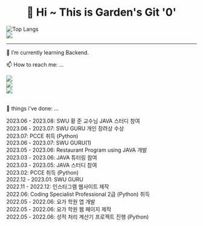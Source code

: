<div align=center><h1>👋 Hi ~ This is Garden's Git   '0' </h1></div>

![Top Langs](https://github-readme-stats.vercel.app/api/top-langs/?username=zwei1garden)
<br>
<a href="https://hits.seeyoufarm.com"><img src="https://hits.seeyoufarm.com/api/count/incr/badge.svg?url=https%3A%2F%2Fgithub.com%2Fzwei1garden&count_bg=%2300CAFA&title_bg=%23A2A2A2&icon=fandom.svg&icon_color=%2300CAFA&title=hits&edge_flat=true"/></a>

<hr>
 <p>🌱 I’m currently learning Backend.</p>
 <p>📫 How to reach me: ...</p> 
<a href="https://blog.naver.com/twogardening" target="_blank"><img src="https://img.shields.io/badge/-BLOG-2DB400?style=flat-square&logo=#03C75A&logoColor=white"/></a>
<br>
<a href="mailto:dlwjddnjs081723@gmail.com"><img src="https://img.shields.io/badge/Gmail-EA4335?style=flat-square&logo=Gmail&logoColor=black"/></a>
<br>
<a href="https://www.linkedin.com/in/jeong-won-lee-835b2b281/" target="_blank"><img src="https://img.shields.io/badge/-Linked in-0A66C2?style=flat-square&logo=#0A66C2&logoColor=white"/></a>
<br>
<br>
<p>🔭 things i've done: ...</p>

2023.06 - 2023.08: SWU 황 준 교수님 JAVA 스터디 참여
<br>
2023.06 - 2023.07: SWU GURU 개인 장려상 수상
<br>
2023.07: PCCE 취득 (Python)
<br>
2023.06 - 2023.07: SWU GURU(1)
<br>
2023.05 - 2023.06: Restaurant Program using JAVA 개발
<br>
2023.03 - 2023.06: JAVA 튜터링 참여
<br>
2023.03 - 2023.05: JAVA 스터디 참여
<br>
2023.02: PCCE 취득 (Python)
<br>
2022.12 - 2023.01: SWU GURU
<br>
2022.11 - 2022.12: 인스타그램 웹사이트 제작
<br>
2022.06: Coding Specialist Professional 2급 (Python) 취득 
<br>
2022.05 - 2022.06: 요가 학원 앱 개발
<br>
2022.05 - 2022.06: 요가 학원 웹 페이지 제작
<br>
2022.05 - 2022.06: 성적 처리 계산기 프로젝트 진행 (Python)

<!-- - 🔭 I’m currently working on ...
- 🌱 I’m currently learning ...
- 👯 I’m looking to collaborate on ...
- 🤔 I’m looking for help with ...
- 💬 Ask me about ...
- 📫 How to reach me: ...
- 😄 Pronouns: ...
- ⚡ Fun fact: ...
-->
</div>
